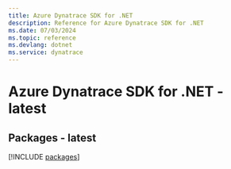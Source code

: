 ```yaml
---
title: Azure Dynatrace SDK for .NET
description: Reference for Azure Dynatrace SDK for .NET
ms.date: 07/03/2024
ms.topic: reference
ms.devlang: dotnet
ms.service: dynatrace
---
```

# Azure Dynatrace SDK for .NET - latest
## Packages - latest
[!INCLUDE [packages](dynatrace-index.md)]